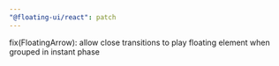 ```yaml
---
"@floating-ui/react": patch
---
```


fix(FloatingArrow): allow close transitions to play floating element when grouped in instant phase
